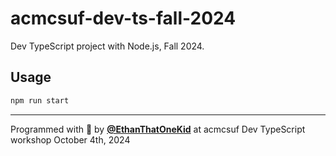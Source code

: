 # acmcsuf-dev-ts-fall-2024

Dev TypeScript project with Node.js, Fall 2024.

## Usage

```sh
npm run start
```

---

Programmed with 💖 by [**@EthanThatOneKid**](https://github.com/EthanThatOneKid)
at acmcsuf Dev TypeScript workshop October 4th, 2024
